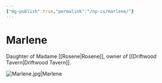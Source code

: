 ```yaml
---
{"dg-publish":true,"permalink":"/np-cs/marlene/"}
---
```


# Marlene
Daughter of Madame [[Rosene\|Rosene]], owner of [[Driftwood Tavern\|Driftwood Tavern]].

![Marlene.jpg|Marlene](/img/user/Assets/Marlene.jpg)
